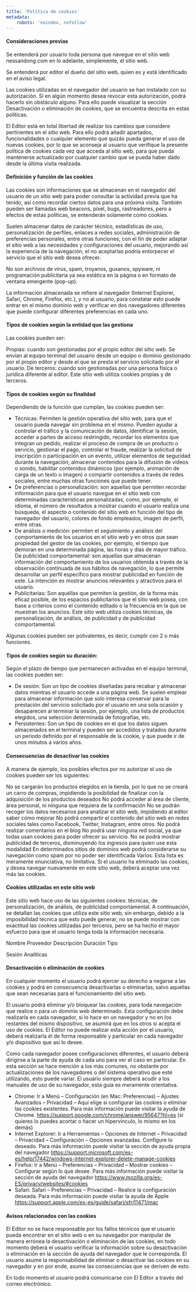 ```yaml
---
title: 'Política de cookies'
metadata:
    robots: 'noindex, nofollow'
---
```


#### Consideraciones previas

Se entenderá por usuario toda persona que navegue en el sitio web nessandong.com en lo adelante, simplemente, el sitio web. 

Se entenderá por editor el dueño del sitio web, quien es  y está identificado en el aviso legal.

Las cookies utilizadas en el navegador del usuario se han instalado con su autorización. Si en algún momento desea revocar esta autorización, podrá hacerlo sin obstáculo alguno. Para ello puede visualizar la sección Desactivación o eliminación de cookies, que se encuentra descrita en estas políticas.

El Editor está en total libertad de realizar los cambios que considere pertinentes en el sitio web. Para ello podrá añadir apartados, funcionalidades o cualquier elemento que quizás pueda generar el uso de nuevas cookies, por lo que se aconseja al usuario que verifique la presente política de cookies cada vez que acceda al sitio web, para que pueda mantenerse actualizado por cualquier cambio que se pueda haber dado desde la última visita realizada. 

#### Definición y función de las cookies

Las cookies son informaciones que se almacenan en el navegador del usuario de un sitio web para poder consultar la actividad previa que ha tenido, así como recordar ciertos datos para una próxima visita. También pueden ser llamadas web beacons, píxel, bugs, rastreadores, pero a efectos de estas políticas, se entenderán solamente como cookies. 

Suelen almacenar datos de carácter técnico, estadísticas de uso, personalización de perfiles, enlaces a redes sociales, administración de preferencias personales, entre otras funciones, con el fin de poder adaptar el sitio web a las necesidades y configuraciones del usuario, mejorando así la experiencia de la navegación, el no aceptarlas podría entorpecer el servicio que el sitio web desea ofrecer. 

No son archivos de virus, spam, troyanos, gusanos, spyware, ni programación publicitaria ya sea estática en la página o en formato de ventana emergente (pop-up). 

La información almacenada se refiere al navegador (Internet Explorer, Safari, Chrome, Firefox, etc.), y no al usuario, para constatar esto puede entrar en el mismo dominio web y verificar en dos navegadores diferentes que puede configurar diferentes preferencias en cada uno.

#### Tipos de cookies según la entidad que las gestiona

Las cookies pueden ser:

Propias: cuando son gestionadas por el propio editor del sitio web. Se envían al equipo terminal del usuario desde un equipo o dominio gestionado por el propio editor y desde el que se presta el servicio solicitado por el usuario.
De terceros: cuando son gestionadas por una persona física o jurídica diferente al editor.
Este sitio web utiliza cookies propias y de terceros.

#### Tipos de cookies según su finalidad

Dependiendo de la función que cumplan, las cookies pueden ser:

+ Técnicas: Permiten la gestión operativa del sitio web, para que el usuario pueda navegar sin problema en el mismo. Pueden ayudar a controlar el tráfico y la comunicación de datos, identificar la sesión, acceder a partes de acceso restringido, recordar los elementos que integran un pedido, realizar el proceso de compra de un producto o servicio, gestionar el pago, controlar el fraude, realizar la solicitud de inscripción o participación en un evento, utilizar elementos de seguridad durante la navegación, almacenar contenidos para la difusión de vídeos o sonido, habilitar contenidos dinámicos (por ejemplo, animación de carga de un texto o imagen) o compartir contenidos a través de redes sociales, entre muchas otras funciones que puede tener.
+ De preferencias o personalización: son aquellas que permiten recordar información para que el usuario navegue en el sitio web con determinadas características personalizadas, como, por ejemplo, el idioma, el número de resultados a mostrar cuando el usuario realiza una búsqueda, el aspecto o contenido del sitio web en función del tipo de navegador del usuario, colores de fondo empleados, imagen de perfil, entre otras.
+ De análisis o medición: permiten el seguimiento y análisis del comportamiento de los usuarios en el sitio web y en otros que sean propiedad del gestor de las cookies, por ejemplo, el tiempo que demoran en una determinada página, las horas y días de mayor tráfico.
De publicidad comportamental: son aquellas que almacenan información del comportamiento de los usuarios obtenida a través de la observación continuada de sus hábitos de navegación, lo que permite desarrollar un perfil específico para mostrar publicidad en función de este. La intención es mostrar anuncios relevantes y atractivos para el usuario.
+ Publicitarias: Son aquéllas que permiten la gestión, de la forma más eficaz posible, de los espacios publicitarios que el sitio web posea, con base a criterios como el contenido editado o la frecuencia en la que se muestran los anuncios.
Este sitio web utiliza cookies técnicas, de personalización, de análisis, de publicidad y de publicidad comportamental.

Algunas cookies pueden ser polivalentes, es decir, cumplir con 2 o más funciones.

#### Tipos de cookies según su duración:

Según el plazo de tiempo que permanecen activadas en el equipo terminal, las cookies pueden ser: 

+ De sesión: Son un tipo de cookies diseñadas para recabar y almacenar datos mientras el usuario accede a una página web. Se suelen emplear para almacenar información que solo interesa conservar para la prestación del servicio solicitado por el usuario en una sola ocasión y desaparecen al terminar la sesión, por ejemplo, una lista de productos elegidos, una selección determinada de fotografías, etc.
+ Persistentes: Son un tipo de cookies en el que los datos siguen almacenados en el terminal y pueden ser accedidos y tratados durante un período definido por el responsable de la cookie, y que puede ir de unos minutos a varios años.

#### Consecuencias de desactivar las cookies

A manera de ejemplo, los posibles efectos por no autorizar el uso de cookies pueden ser los siguientes:

No se cargarán los productos elegidos en la tienda, por lo que no se creará un carro de compras, impidiendo la posibilidad de finalizar con la adquisición de los productos deseados
No podrá acceder al área de cliente, área personal, ni ninguna que requiera de la confirmación 
No se podrán recoger los datos necesarios para analizar el sitio web, impidiendo al editor saber cómo mejorar
No podrá compartir el contenido del sitio web en redes sociales tales como Facebook, Twitter, Instagram, entre otros.
No podrá realizar comentarios en el blog
No podrá usar ninguna red social, ya que todas usan cookies para poder ofrecer su servicio.
No se podrá mostrar publicidad de terceros, disminuyendo los ingresos para quien use esta modalidad
En determinados sitios de dominios web podrá considerarse su navegación como spam por no poder ser identificada
Varios. Esta lista es meramente enunciativa, no limitativa.
Si el usuario ha eliminado las cookies, y desea navegar nuevamente en este sitio web, deberá aceptar una vez más las cookies.

#### Cookies utilizadas en este sitio web

Este sitio web hace uso de las siguientes cookies: técnicas, de personalización, de análisis, de publicidad comportamental. A continuación, se detallan las cookies que utiliza este sitio web, sin embargo, debido a la imposibilidad técnica que esto puede generar, no se puede mostrar con exactitud las cookies utilizadas por terceros, pero se ha hecho el mayor esfuerzo para que el usuario tenga toda la información necesaria.

 

Nombre	 Proveedor	 Descripción	 Duración	 Tipo

Sesión	Analíticas

#### Desactivación o eliminación de cookies

En cualquier momento el usuario podrá ejercer su derecho a negarse a las cookies y podrá en consecuencia desactivarlas o eliminarlas, salvo aquellas que sean necesarias para el funcionamiento del sitio web.

El usuario podrá eliminar y/o bloquear las cookies, para toda navegación que realice o para un dominio web determinado. Esta configuración debe realizarla en cada navegador, si lo hace en un navegador y no en los restantes del mismo dispositivo, se asumirá que en los otros si acepta el uso de cookies. El Editor no puede realizar esta acción por el usuario, deberá realizarla él de forma responsable y particular en cada navegador y/o dispositivo que así lo desee.

Como cada navegador posee configuraciones diferentes, el usuario deberá dirigirse a la parte de ayuda de cada uno para ver el caso en particular. En esta sección se hace mención a los más comunes, no obstante por actualizaciones de los navegadores o del sistema operativo que esté utilizando, esto puede variar. El usuario siempre deberá acudir a los manuales de uso de su navegador, esta guía es meramente orientativa.

+ Chrome: Ir a Menú – Configuración (en Mac: Preferencias) – Ajustes Avanzados – Privacidad – Aquí elige si configurar las cookies o eliminar las cookies existentes. Para más información puede visitar la ayuda de Chrome. https://support.google.com/chrome/answer/95647?hl=es  (si quieres lo puedes acortar o hacer un hipervínculo, lo mismo en los demás)
+ Internet Explorer: Ir a Herramientas – Opciones de Internet – Privacidad – Privacidad – Configuración – Opciones avanzadas. Configure lo deseado. Para más información puede visitar la sección de ayuda propia del navegador https://support.microsoft.com/es-es/help/17442/windows-internet-explorer-delete-manage-cookies 
+ Firefox: Ir a Menú – Preferencias – Privacidad – Mostrar cookies – Configurar según lo que desee. Para más información puede visitar la sección de ayuda del navegador https://www.mozilla.org/es-ES/privacy/websites/#cookies 
+ Safari: Safari – Preferencias – Privacidad – Realice la configuración deseada. Para más información puede visitar la ayuda de Apple https://support.apple.com/es-es/guide/safari/sfri11471/mac

#### Avisos relacionados con las cookies 

El Editor no se hace responsable por los fallos técnicos que el usuario pueda encontrar en el sitio web o en su navegador por manipular de manera errónea la desactivación o eliminación de las cookies, en todo momento deberá el usuario verificar la información sobre su desactivación o eliminación en la sección de ayuda del navegador que le corresponda. El usuario asume la responsabilidad de eliminar o desactivar las cookies en su navegador y en por ende, asume las consecuencias que se deriven de esto. 

En todo momento el usuario podrá comunicarse con El Editor a través del correo electrónico.

